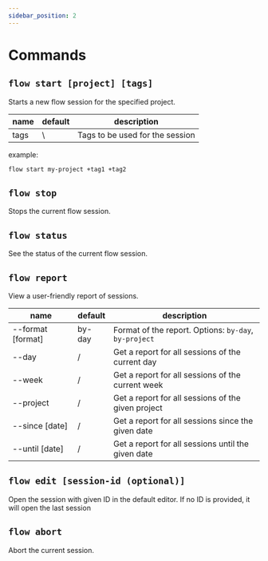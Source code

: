 ```yaml
---
sidebar_position: 2
---
```


# Commands

## `flow start [project] [tags]`

Starts a new flow session for the specified project.

| name | default | description                     |
| ---- | ------- | ------------------------------- |
| tags | \       | Tags to be used for the session |

example:

```bash
flow start my-project +tag1 +tag2
```

## `flow stop`

Stops the current flow session.

## `flow status`

See the status of the current flow session.

## `flow report`

View a user-friendly report of sessions.

| name              | default | description                                           |
| ----------------- | ------- | ----------------------------------------------------- |
| --format [format] | by-day  | Format of the report. Options: `by-day`, `by-project` |
| --day             | /       | Get a report for all sessions of the current day      |
| --week            | /       | Get a report for all sessions of the current week     |
| --project         | /       | Get a report for all sessions of the given project    |
| --since [date]    | /       | Get a report for all sessions since the given date    |
| --until [date]    | /       | Get a report for all sessions until the given date    |

## `flow edit [session-id (optional)]`

Open the session with given ID in the default editor. If no ID is provided, it
will open the last session

## `flow abort`

Abort the current session.
